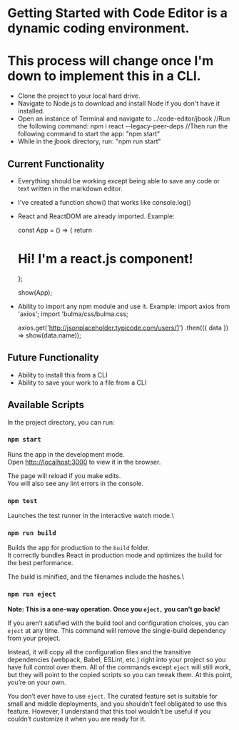# Getting Started with Code Editor is a dynamic coding environment.

# This process will change once I'm down to implement this in a CLI.

- Clone the project to your local hard drive.
- Navigate to Node.js to download and install Node if you don't have it installed.
- Open an instance of Terminal and navigate to ../code-editor/jbook
  //Run the following command: npm i react --legacy-peer-deps
  //Then run the following command to start the app: "npm start"
- While in the jbook directory, run: "npm run start"

## Current Functionality

- Everything should be working except being able to save any code or text written
  in the markdown editor.
- I've created a function show() that works like console.log()
- React and ReactDOM are already imported.
  Example:

  const App = () => {
  return <h1>Hi! I'm a react.js component!</h1>
  };

  show(App);

- Ability to import any npm module and use it.
  Example:
  import axios from 'axios';
  import 'bulma/css/bulma.css;

  axios.get('http://jsonplaceholder.typicode.com/users/1')
  .then(({ data }) => show(data.name));

## Future Functionality

- Ability to install this from a CLI
- Ability to save your work to a file from a CLI

## Available Scripts

In the project directory, you can run:

### `npm start`

Runs the app in the development mode.\
Open [http://localhost:3000](http://localhost:3000) to view it in the browser.

The page will reload if you make edits.\
You will also see any lint errors in the console.

### `npm test`

Launches the test runner in the interactive watch mode.\

### `npm run build`

Builds the app for production to the `build` folder.\
It correctly bundles React in production mode and optimizes the build for the best performance.

The build is minified, and the filenames include the hashes.\

### `npm run eject`

**Note: This is a one-way operation. Once you `eject,` you can’t go back!**

If you aren’t satisfied with the build tool and configuration choices, you can `eject` at any time. This command will remove the single-build dependency from your project.

Instead, it will copy all the configuration files and the transitive dependencies (webpack, Babel, ESLint, etc.) right into your project so you have full control over them. All of the commands except `eject` will still work, but they will point to the copied scripts so you can tweak them. At this point, you’re on your own.

You don’t ever have to use `eject`. The curated feature set is suitable for small and middle deployments, and you shouldn’t feel obligated to use this feature. However, I understand that this tool wouldn’t be useful if you couldn’t customize it when you are ready for it.
